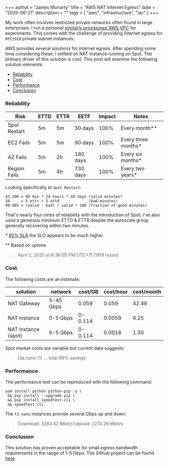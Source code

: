+++
author = "James Moriarty"
title = "AWS NAT Internet Egress"
date = "2020-06-21"
description = ""
tags = [
  "aws",
  "infrastructure",
  "iac"
]
+++

My work often involves restricted private networks often found in large enterprises. I run a personal [similarly provisioned AWS VPC](https://github.com/jamesmoriarty/cfn-vpc) for experiments. This comes with the challenge of providing internet egress for `RFC1918` private subnet instances.

AWS provides several solutions for internet egress. After spending some time considering these, I settled on NAT instance running on Spot. The primary driver of this solution is cost. This post will examine the following solution elements:

- [Reliability](#reliability)
- [Cost](#cost)
- [Performance](#performance)
- [Conclusion](#conclusion)

### Reliability

| Risk         | ETTD | ETTR | EETF     | Impact | Notes
|--------------|------|------|----------|--------|-
| Spot Restart | 5m   | 5m   | 30 days  | 100%   | Every month**
| EC2 Fails    | 5m   | 5m   | 90 days  | 100%   | Every three months*
| AZ Fails     | 5m   | 2h   | 180 days | 100%   | Every six months*
| Region Fails | 5m   | 4h   | 730 days | 100%   | Every two years*

Looking specifically at `Spot Restart`:

```
43,200 = 60 min * 24 hours * 30 days (valid minutes)
10     = 5 ettr + 5 ettd             (bad minutes)
99.98% = (valid - bad) / valid * 100 (fraction of good minutes)
```

That's nearly four nines of reliability with the introduction of Spot. I've also used a generous minimum ETTD & ETTR despite the autoscale group generally recovering within two minutes.

\* [90% SLA](https://aws.amazon.com/compute/sla/) the SLO appears to be much higher.

\** Based on uptime.

> April 2, 2020 at 8:36:05 PM UTC+11 (1919 hours)

### Cost

The following costs are an estimate:

|solution            |network  |cost/GB|cost/hour|cost/month|
|--------------------|---------|-------|---------|----------|
|NAT Gateway         |5-45 Gbps|  0.059|0.059    |42.48     |
|NAT Instance        |0-5  Gbps|0-0.114|0.0059   | 4.25     |
|NAT Instance (spot) |0-5  Gbps|0-0.114|0.0018   | 1.30     |

Spot market costs are variable but current data suggests:

> t3a.nano (1) ... total 69% savings

### Performance

The performance test can be reproduced with the following command:

```
yum install python python-pip -y \
 && pip install --upgrade pip \
 && pip install speedtest-cli \
 && speedtest-cli
```

The `t3.nano` instances provide several Gbps up and down.

> Download: 3283.42 Mbit/s
> Upload: 2274.26 Mbit/s

### Conclusion

This solution has proven acceptable for small egress bandwidth requirements in the range of 1-5 Gbps. The Github project can be found [here](https://github.com/jamesmoriarty/cfn-cheapest-nat).
